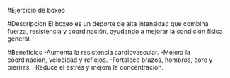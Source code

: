 #Ejercicio de boxeo

#Descripcion
El boxeo es un deporte de alta intensidad que combina fuerza, resistencia y coordinación, ayudando a mejorar la condición física general.

#Beneficios
-Aumenta la resistencia cardiovascular.
-Mejora la coordinación, velocidad y reflejos.
-Fortalece brazos, hombros, core y piernas.
-Reduce el estrés y mejora la concentración.